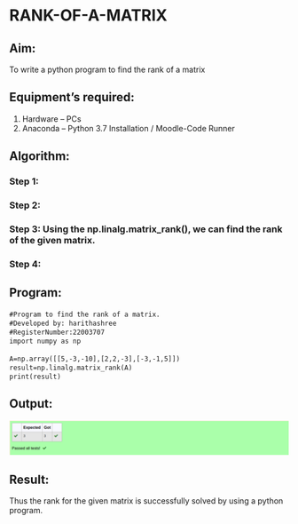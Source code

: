# RANK-OF-A-MATRIX
## Aim:
To write a python program to find the rank of a matrix
## Equipment’s required:
1. 	Hardware – PCs
2. 	Anaconda – Python 3.7 Installation / Moodle-Code Runner
## Algorithm:
### Step 1: 
### Step 2: 
### Step 3: Using the np.linalg.matrix_rank(), we can find the rank of the given matrix.
### Step 4: 
## Program:
```
#Program to find the rank of a matrix.
#Developed by: harithashree
#RegisterNumber:22003707
import numpy as np

A=np.array([[5,-3,-10],[2,2,-3],[-3,-1,5]])
result=np.linalg.matrix_rank(A)
print(result)

```
## Output:
![output](/Screenshot%20from%202022-12-25%2022-48-21.png)
## Result:
Thus the rank for the given matrix is successfully solved by  using a python program.

